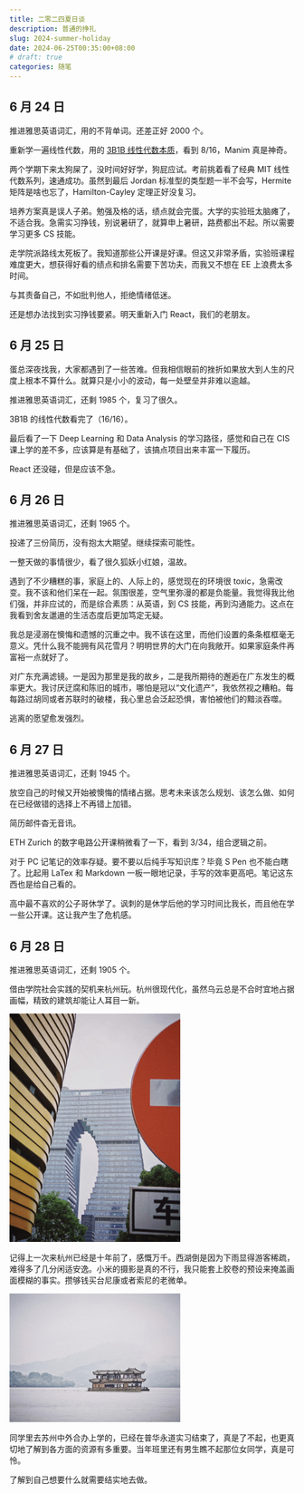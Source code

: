 ```yaml
---
title: 二零二四夏日谈
description: 普通的挣扎
slug: 2024-summer-holiday
date: 2024-06-25T00:35:00+08:00
# draft: true
categories: 随笔
---
```


## 6 月 24 日

推进雅思英语词汇，用的不背单词。还差正好 2000 个。

重新学一遍线性代数，用的 [3B1B 线性代数本质](https://www.bilibili.com/video/BV1ys411472E?p=8&vd_source=761f7d019a0848a165a93faf761026f3)，看到 8/16，Manim 真是神奇。

两个学期下来太狗屎了，没时间好好学，狗屁应试。考前挑着看了经典 MIT 线性代数系列，速通成功。虽然到最后 Jordan 标准型的类型题一半不会写，Hermite 矩阵是啥也忘了，Hamilton-Cayley 定理正好没复习。

培养方案真是误人子弟。勉强及格的话，绩点就会完蛋。大学的实验班太脑瘫了，不适合我。急需实习挣钱，别说暑研了，就算申上暑研，路费都出不起。所以需要学习更多 CS 技能。

走学院派路线太死板了。我知道那些公开课是好课。但这又非常矛盾，实验班课程难度更大，想获得好看的绩点和排名需要下苦功夫，而我又不想在 EE 上浪费太多时间。

与其责备自己，不如批判他人，拒绝情绪低迷。

还是想办法找到实习挣钱要紧。明天重新入门  React，我们的老朋友。

## 6 月 25 日

蛋总深夜找我，大家都遇到了一些苦难。但我相信眼前的挫折如果放大到人生的尺度上根本不算什么。就算只是小小的波动，每一处壁垒并非难以逾越。

推进雅思英语词汇，还剩 1985 个，复习了很久。

3B1B 的线性代数看完了（16/16）。

最后看了一下 Deep Learning 和 Data Analysis 的学习路径，感觉和自己在 CIS 课上学的差不多，应该算是有基础了，该搞点项目出来丰富一下履历。

React 还没碰，但是应该不急。

## 6 月 26 日

推进雅思英语词汇，还剩 1965 个。

投递了三份简历，没有抱太大期望。继续探索可能性。

一整天做的事情很少，看了很久狐妖小红娘，温故。

遇到了不少糟糕的事，家庭上的、人际上的，感觉现在的环境很 toxic，急需改变。我不该和他们呆在一起。氛围很差，空气里弥漫的都是负能量。我觉得我比他们强，并非应试的，而是综合素质：从英语，到 CS 技能，再到沟通能力。这点在我看到舍友邋遢的生活态度后更加笃定无疑。

我总是浸溺在懊悔和遗憾的沉重之中。我不该在这里，而他们设置的条条框框毫无意义。凭什么我不能拥有风花雪月？明明世界的大门在向我敞开。如果家庭条件再富裕一点就好了。

对广东充满滤镜。一是因为那里是我的故乡，二是我所期待的邂逅在广东发生的概率更大。我讨厌迂腐和陈旧的城市，哪怕是冠以“文化遗产”，我依然视之糟粕。每每路过胡同或者苏联时的破楼，我心里总会泛起恐惧，害怕被他们的黯淡吞噬。

逃离的愿望愈发强烈。

## 6 月 27 日

推进雅思英语词汇，还剩 1945 个。

放空自己的时候又开始被懊悔的情绪占据。思考未来该怎么规划、该怎么做、如何在已经做错的选择上不再错上加错。

简历邮件杳无音讯。

ETH Zurich 的数字电路公开课稍微看了一下，看到 3/34，组合逻辑之前。

对于 PC 记笔记的效率存疑。要不要以后纯手写知识库？毕竟 S Pen 也不能白瞎了。比起用 LaTex 和 Markdown 一板一眼地记录，手写的效率更高吧。笔记这东西也是给自己看的。

高中最不喜欢的公子哥休学了。讽刺的是休学后他的学习时间比我长，而且他在学一些公开课。这让我产生了危机感。

## 6 月 28 日

推进雅思英语词汇，还剩 1905 个。

借由学院社会实践的契机来杭州玩。杭州很现代化，虽然乌云总是不合时宜地占据画幅，精致的建筑却能让人耳目一新。

<img src="./HZ-City.jpg" width="60%" />

记得上一次来杭州已经是十年前了，感慨万千。西湖倒是因为下雨显得游客稀疏，难得多了几分闲适安逸。小米的摄影是真的不行，我只能套上胶卷的预设来掩盖画面模糊的事实。攒够钱买台尼康或者索尼的老微单。

<img src="./westlake.jpg" width="60%" />

同学里去苏州中外合办上学的，已经在普华永道实习结束了，真是了不起，也更真切地了解到各方面的资源有多重要。当年班里还有男生瞧不起那位女同学，真是可怜。

了解到自己想要什么就需要结实地去做。